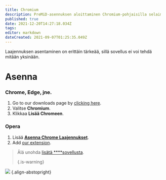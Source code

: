 ```yaml
---
title: Chromium
description: PreMiD-asennuksen aloittaminen Chromium-pohjaisilla selaimilla
published: true
date: 2021-12-20T14:27:18.034Z
tags:
editor: markdown
dateCreated: 2021-09-07T01:25:35.049Z
---
```


Laajennuksen asentaminen on erittäin tärkeää, sillä sovellus ei voi tehdä mitään yksinään.

# Asenna
### Chrome, Edge, jne.
1. Go to our downloads page by [clicking here](https://premid.app/downloads).
2. Valitse **Chromium**.
3. Klikkaa **Lisää Chromeen**.

### Opera
1. Lisää **[Asenna Chrome Laajennukset](https://addons.opera.com/en/extensions/details/install-chrome-extensions/)**.
2. Add [our extension](https://premid.app/downloads).

> Älä unohda [lisätä ****sovellusta](/install).
>
> {.is-warning}

![](https://img.icons8.com/color/2x/chrome.png) {.align-abstopright}
